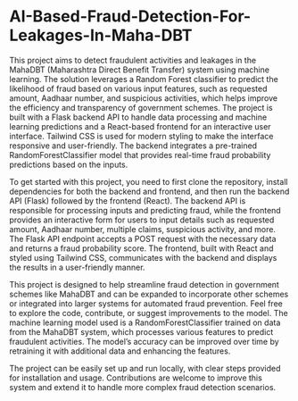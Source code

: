# AI-Based-Fraud-Detection-For-Leakages-In-Maha-DBT

This project aims to detect fraudulent activities and leakages in the MahaDBT (Maharashtra Direct Benefit Transfer) system using machine learning. The solution leverages a Random Forest classifier to predict the likelihood of fraud based on various input features, such as requested amount, Aadhaar number, and suspicious activities, which helps improve the efficiency and transparency of government schemes. The project is built with a Flask backend API to handle data processing and machine learning predictions and a React-based frontend for an interactive user interface. Tailwind CSS is used for modern styling to make the interface responsive and user-friendly. The backend integrates a pre-trained RandomForestClassifier model that provides real-time fraud probability predictions based on the inputs.

To get started with this project, you need to first clone the repository, install dependencies for both the backend and frontend, and then run the backend API (Flask) followed by the frontend (React). The backend API is responsible for processing inputs and predicting fraud, while the frontend provides an interactive form for users to input details such as requested amount, Aadhaar number, multiple claims, suspicious activity, and more. The Flask API endpoint accepts a POST request with the necessary data and returns a fraud probability score. The frontend, built with React and styled using Tailwind CSS, communicates with the backend and displays the results in a user-friendly manner.

This project is designed to help streamline fraud detection in government schemes like MahaDBT and can be expanded to incorporate other schemes or integrated into larger systems for automated fraud prevention. Feel free to explore the code, contribute, or suggest improvements to the model. The machine learning model used is a RandomForestClassifier trained on data from the MahaDBT system, which processes various features to predict fraudulent activities. The model’s accuracy can be improved over time by retraining it with additional data and enhancing the features.

The project can be easily set up and run locally, with clear steps provided for installation and usage. Contributions are welcome to improve this system and extend it to handle more complex fraud detection scenarios.

